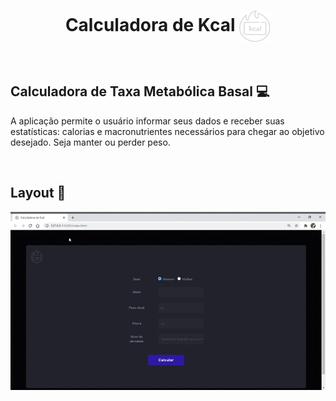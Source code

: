 <h1 align = "center"> Calculadora de Kcal <img src="https://github.com/ItamarJoire/calc-tmb/blob/main/public/img/logo.svg" width="50" height="50" align="center"> </h1>


&nbsp;

## Calculadora de Taxa Metabólica Basal  :computer: 
<p> A aplicação permite o usuário informar seus dados e receber suas estatísticas: calorias e macronutrientes necessários para chegar ao objetivo desejado. Seja manter ou perder peso. </p>


&nbsp;
  
## Layout :bookmark:
<img src="https://github.com/ItamarJoire/calc-tmb/blob/main/public/img/Calculadora-de-Kcal.gif" align="center"> 


&nbsp;


